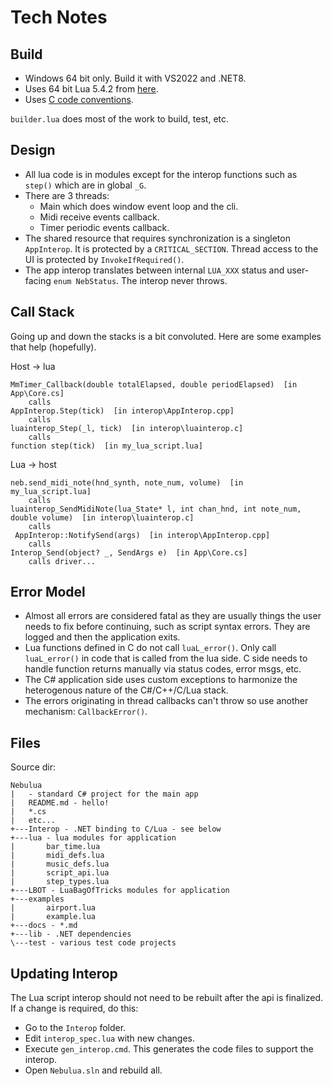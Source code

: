 # Tech Notes

## Build

- Windows 64 bit only. Build it with VS2022 and .NET8.
- Uses 64 bit Lua 5.4.2 from [here](https://luabinaries.sourceforge.net/download.html).
- Uses [C code conventions](https://github.com/cepthomas/c_bag_of_tricks/blob/master/conventions.md).

`builder.lua` does most of the work to build, test, etc.


## Design

- All lua code is in modules except for the interop functions such as `step()` which are in global `_G`.
- There are 3 threads:
    - Main which does window event loop and the cli.
    - Midi receive events callback.
    - Timer periodic events callback.
- The shared resource that requires synchronization is a singleton `AppInterop`. It is protected by a 
  `CRITICAL_SECTION`. Thread access to the UI is protected by `InvokeIfRequired()`.
- The app interop translates between internal `LUA_XXX` status and user-facing `enum NebStatus`.
  The interop never throws.

## Call Stack

Going up and down the stacks is a bit convoluted. Here are some examples that help (hopefully).

Host -> lua
```
MmTimer_Callback(double totalElapsed, double periodElapsed)  [in App\Core.cs]
    calls
AppInterop.Step(tick)  [in interop\AppInterop.cpp]
    calls
luainterop_Step(_l, tick)  [in interop\luainterop.c]
    calls
function step(tick)  [in my_lua_script.lua]
```

Lua -> host
```
neb.send_midi_note(hnd_synth, note_num, volume)  [in my_lua_script.lua]
    calls
luainterop_SendMidiNote(lua_State* l, int chan_hnd, int note_num, double volume)  [in interop\luainterop.c]
    calls
 AppInterop::NotifySend(args)  [in interop\AppInterop.cpp]
    calls
Interop_Send(object? _, SendArgs e)  [in App\Core.cs]
    calls driver...
```

## Error Model

- Almost all errors are considered fatal as they are usually things the user needs to fix before continuing,
  such as script syntax errors. They are logged and then the application exits.
- Lua functions defined in C do not call `luaL_error()`. Only call `luaL_error()` in code that is called from
  the lua side. C side needs to handle function returns manually via status codes, error msgs, etc.
- The C# application side uses custom exceptions to harmonize the heterogenous nature of the C#/C++/C/Lua stack.
- The errors originating in thread callbacks can't throw so use another mechanism: `CallbackError()`.

## Files

Source dir:
```
Nebulua
|   - standard C# project for the main app
|   README.md - hello!
|   *.cs
|   etc...
+---Interop - .NET binding to C/Lua - see below
+---lua - lua modules for application
|       bar_time.lua
|       midi_defs.lua
|       music_defs.lua
|       script_api.lua
|       step_types.lua
+---LBOT - LuaBagOfTricks modules for application
+---examples
|       airport.lua
|       example.lua
+---docs - *.md
+---lib - .NET dependencies
\---test - various test code projects
```


## Updating Interop

The Lua script interop should not need to be rebuilt after the api is finalized.
If a change is required, do this:
- Go to the `Interop` folder.
- Edit `interop_spec.lua` with new changes.
- Execute `gen_interop.cmd`. This generates the code files to support the interop.
- Open `Nebulua.sln` and rebuild all.
